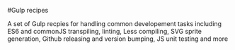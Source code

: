 #Gulp recipes

A set of Gulp recpies for handling common developement tasks including ES6 and commonJS transpiling, linting, Less compiling, SVG sprite generation, Github releasing and version bumping, JS unit testing and more
